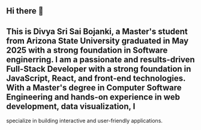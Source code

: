 ## Hi there 👋

## This is Divya Sri Sai Bojanki, a Master's student from Arizona State University graduated in May 2025 with a strong foundation in Software enginerring. I am a passionate and results-driven Full-Stack Developer with a strong foundation in JavaScript, React, and front-end technologies. With a Master's degree in Computer Software Engineering and hands-on experience in web development, data visualization, I
specialize in building interactive and user-friendly applications.
<!--
Currently working on improving my personal porfolio.

//Experience - projects and experience
Previous Experiences:
My portfolio website: 
Lets Connect:


-->

<!--
**divyasrisai30/divyasrisai30** is a ✨ _special_ ✨ repository because its `README.md` (this file) appears on your GitHub profile.

Here are some ideas to get you started:

- 🔭 I’m currently working on ...
- 🌱 I’m currently learning ...
- 👯 I’m looking to collaborate on ...
- 🤔 I’m looking for help with ...
- 💬 Ask me about ...
- 📫 How to reach me: ...
- 😄 Pronouns: ...
- ⚡ Fun fact: ...
-->
